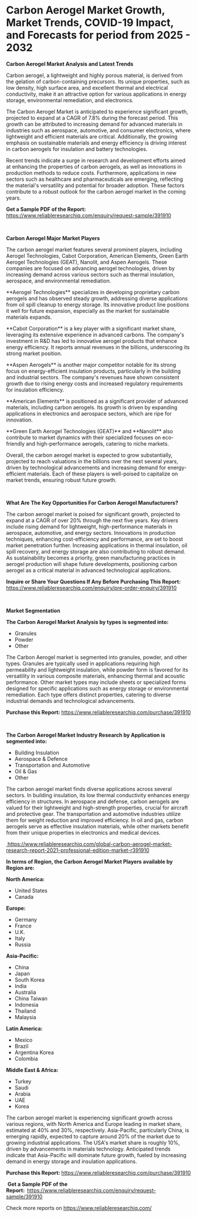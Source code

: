 <p><h1>Carbon Aerogel Market Growth, Market Trends, COVID-19 Impact, and Forecasts for period from 2025 - 2032</h1></p><p><strong>Carbon Aerogel Market Analysis and Latest Trends</strong></p>
<p><p>Carbon aerogel, a lightweight and highly porous material, is derived from the gelation of carbon-containing precursors. Its unique properties, such as low density, high surface area, and excellent thermal and electrical conductivity, make it an attractive option for various applications in energy storage, environmental remediation, and electronics. </p><p>The Carbon Aerogel Market is anticipated to experience significant growth, projected to expand at a CAGR of 7.8% during the forecast period. This growth can be attributed to increasing demand for advanced materials in industries such as aerospace, automotive, and consumer electronics, where lightweight and efficient materials are critical. Additionally, the growing emphasis on sustainable materials and energy efficiency is driving interest in carbon aerogels for insulation and battery technologies.</p><p>Recent trends indicate a surge in research and development efforts aimed at enhancing the properties of carbon aerogels, as well as innovations in production methods to reduce costs. Furthermore, applications in new sectors such as healthcare and pharmaceuticals are emerging, reflecting the material's versatility and potential for broader adoption. These factors contribute to a robust outlook for the carbon aerogel market in the coming years.</p></p>
<p><strong>Get a Sample PDF of the Report:&nbsp;</strong> <a href="https://www.reliableresearchiq.com/enquiry/request-sample/391910?utm_campaign=1906&utm_medium=2&utm_source=Github&utm_content=ia&utm_term=16012025&utm_id=carbon-aerogel">https://www.reliableresearchiq.com/enquiry/request-sample/391910</a></p>
<p>&nbsp;</p>
<p><strong>Carbon Aerogel Major Market Players</strong></p>
<p><p>The carbon aerogel market features several prominent players, including Aerogel Technologies, Cabot Corporation, American Elements, Green Earth Aerogel Technologies (GEAT), Nanolit, and Aspen Aerogels. These companies are focused on advancing aerogel technologies, driven by increasing demand across various sectors such as thermal insulation, aerospace, and environmental remediation.</p><p>**Aerogel Technologies** specializes in developing proprietary carbon aerogels and has observed steady growth, addressing diverse applications from oil spill cleanup to energy storage. Its innovative product line positions it well for future expansion, especially as the market for sustainable materials expands.</p><p>**Cabot Corporation** is a key player with a significant market share, leveraging its extensive experience in advanced carbons. The company's investment in R&D has led to innovative aerogel products that enhance energy efficiency. It reports annual revenues in the billions, underscoring its strong market position.</p><p>**Aspen Aerogels** is another major competitor notable for its strong focus on energy-efficient insulation products, particularly in the building and industrial sectors. The company's revenues have shown consistent growth due to rising energy costs and increased regulatory requirements for insulation efficiency.</p><p>**American Elements** is positioned as a significant provider of advanced materials, including carbon aerogels. Its growth is driven by expanding applications in electronics and aerospace sectors, which are ripe for innovation.</p><p>**Green Earth Aerogel Technologies (GEAT)** and **Nanolit** also contribute to market dynamics with their specialized focuses on eco-friendly and high-performance aerogels, catering to niche markets.</p><p>Overall, the carbon aerogel market is expected to grow substantially, projected to reach valuations in the billions over the next several years, driven by technological advancements and increasing demand for energy-efficient materials. Each of these players is well-poised to capitalize on market trends, ensuring robust future growth.</p></p>
<p>&nbsp;</p>
<p><strong>What Are The Key Opportunities For Carbon Aerogel Manufacturers?</strong></p>
<p><p>The carbon aerogel market is poised for significant growth, projected to expand at a CAGR of over 20% through the next five years. Key drivers include rising demand for lightweight, high-performance materials in aerospace, automotive, and energy sectors. Innovations in production techniques, enhancing cost-efficiency and performance, are set to boost market penetration further. Increasing applications in thermal insulation, oil spill recovery, and energy storage are also contributing to robust demand. As sustainability becomes a priority, green manufacturing practices in aerogel production will shape future developments, positioning carbon aerogel as a critical material in advanced technological applications.</p></p>
<p><strong>Inquire or Share Your Questions If Any Before Purchasing This Report:</strong> <a href="https://www.reliableresearchiq.com/enquiry/pre-order-enquiry/391910?utm_campaign=1906&utm_medium=2&utm_source=Github&utm_content=ia&utm_term=16012025&utm_id=carbon-aerogel">https://www.reliableresearchiq.com/enquiry/pre-order-enquiry/391910</a></p>
<p>&nbsp;</p>
<p><strong>Market Segmentation</strong></p>
<p><strong>The Carbon Aerogel Market Analysis by types is segmented into:</strong></p>
<p><ul><li>Granules</li><li>Powder</li><li>Other</li></ul></p>
<p><p>The Carbon Aerogel market is segmented into granules, powder, and other types. Granules are typically used in applications requiring high permeability and lightweight insulation, while powder form is favored for its versatility in various composite materials, enhancing thermal and acoustic performance. Other market types may include sheets or specialized forms designed for specific applications such as energy storage or environmental remediation. Each type offers distinct properties, catering to diverse industrial demands and technological advancements.</p></p>
<p><strong>Purchase this Report:&nbsp;</strong><a href="https://www.reliableresearchiq.com/purchase/391910?utm_campaign=1906&utm_medium=2&utm_source=Github&utm_content=ia&utm_term=16012025&utm_id=carbon-aerogel">https://www.reliableresearchiq.com/purchase/391910</a></p>
<p>&nbsp;</p>
<p><strong>The Carbon Aerogel Market Industry Research by Application is segmented into:</strong></p>
<p><ul><li>Building Insulation</li><li>Aerospace & Defence</li><li>Transportation and Automotive</li><li>Oil & Gas</li><li>Other</li></ul></p>
<p><p>The carbon aerogel market finds diverse applications across several sectors. In building insulation, its low thermal conductivity enhances energy efficiency in structures. In aerospace and defense, carbon aerogels are valued for their lightweight and high-strength properties, crucial for aircraft and protective gear. The transportation and automotive industries utilize them for weight reduction and improved efficiency. In oil and gas, carbon aerogels serve as effective insulation materials, while other markets benefit from their unique properties in electronics and medical devices.</p></p>
<p><a href="https://www.reliableresearchiq.com/global-carbon-aerogel-market-research-report-2021-professional-edition-market-r391910?utm_campaign=1906&utm_medium=2&utm_source=Github&utm_content=ia&utm_term=16012025&utm_id=carbon-aerogel">&nbsp;https://www.reliableresearchiq.com/global-carbon-aerogel-market-research-report-2021-professional-edition-market-r391910</a></p>
<p><strong>In terms of Region, the Carbon Aerogel Market Players available by Region are:</strong></p>
<p>
    <p> <strong> North America: </strong>
        <ul>
            <li>United States</li>
            <li>Canada</li>
        </ul>
        </p> 
    <p> <strong> Europe: </strong>
        <ul>
            <li>Germany</li>
            <li>France</li>
            <li>U.K.</li>
            <li>Italy</li>
            <li>Russia</li>
        </ul>
        </p> 
    <p> <strong> Asia-Pacific: </strong>
        <ul>
            <li>China</li>
            <li>Japan</li>
            <li>South Korea</li>
            <li>India</li>
            <li>Australia</li>
            <li>China Taiwan</li>
            <li>Indonesia</li>
            <li>Thailand</li>
            <li>Malaysia</li>
        </ul>
        </p> 
    <p> <strong> Latin America: </strong>
        <ul>
            <li>Mexico</li>
            <li>Brazil</li>
            <li>Argentina Korea</li>
            <li>Colombia</li>
        </ul>
        </p> 
    <p> <strong> Middle East & Africa: </strong>
        <ul>
            <li>Turkey</li>
            <li>Saudi</li>
            <li>Arabia</li>
            <li>UAE</li>
            <li>Korea</li>
        </ul>
    </p>
    </p>
<p><p>The carbon aerogel market is experiencing significant growth across various regions, with North America and Europe leading in market share, estimated at 40% and 30%, respectively. Asia-Pacific, particularly China, is emerging rapidly, expected to capture around 20% of the market due to growing industrial applications. The USA's market share is roughly 10%, driven by advancements in materials technology. Anticipated trends indicate that Asia-Pacific will dominate future growth, fueled by increasing demand in energy storage and insulation applications.</p></p>
<p><strong>Purchase this Report: </strong><a href="https://www.reliableresearchiq.com/purchase/391910?utm_campaign=1906&utm_medium=2&utm_source=Github&utm_content=ia&utm_term=16012025&utm_id=carbon-aerogel">https://www.reliableresearchiq.com/purchase/391910</a></p>
<p>&nbsp;<strong>Get a Sample PDF of the Report:&nbsp;&nbsp;</strong><a href="https://www.reliableresearchiq.com/enquiry/request-sample/391910?utm_campaign=1906&utm_medium=2&utm_source=Github&utm_content=ia&utm_term=16012025&utm_id=carbon-aerogel">https://www.reliableresearchiq.com/enquiry/request-sample/391910</a></p>
<p><strong></strong></p>
<p>Check more reports on <a href="https://www.reliableresearchiq.com/?utm_campaign=1906&utm_medium=2&utm_source=Github&utm_content=ia&utm_term=16012025&utm_id=carbon-aerogel">https://www.reliableresearchiq.com/</a></p>